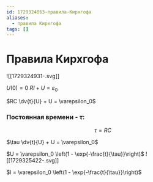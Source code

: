 ```yaml
---
id: 1729324863-правила-Кирхгофа
aliases:
  - правила Кирхгофа
tags: []
---
```


# Правила Кирхгофа
![[1729324931-.svg]]

$U(0) = 0$
$RI + U = \varepsilon_0$

$RC \dv{t}{U} + U = \varepsilon_0$

### Постоянная времени - $\tau$:
$$
\tau = RC
$$

$\tau \dv{t}{U} + U = \varepsilon_0$

$U = \varepsilon_0 \left(1 - \exp{-\frac{t}{\tau}}\right)$
![[1729325422-.svg]]

$I = \varepsilon_0 \left(1 - \exp{-\frac{t}{\tau}}\right)$
